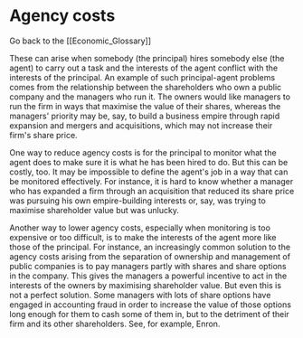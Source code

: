 # Agency costs

Go back to the [[Economic_Glossary]]


These can arise when somebody (the principal) hires somebody else (the agent) to carry out a task and the interests of the agent conflict with the interests of the principal. An example of such principal-agent problems comes from the relationship between the shareholders who own a public company and the managers who run it. The owners would like managers to run the firm in ways that maximise the value of their shares, whereas the managers' priority may be, say, to build a business empire through rapid expansion and mergers and acquisitions, which may not increase their firm's share price.

One way to reduce agency costs is for the principal to monitor what the agent does to make sure it is what he has been hired to do. But this can be costly, too. It may be impossible to define the agent's job in a way that can be monitored effectively. For instance, it is hard to know whether a manager who has expanded a firm through an acquisition that reduced its share price was pursuing his own empire-building interests or, say, was trying to maximise shareholder value but was unlucky.

Another way to lower agency costs, especially when monitoring is too expensive or too difficult, is to make the interests of the agent more like those of the principal. For instance, an increasingly common solution to the agency costs arising from the separation of ownership and management of public companies is to pay managers partly with shares and share options in the company. This gives the managers a powerful incentive to act in the interests of the owners by maximising shareholder value. But even this is not a perfect solution. Some managers with lots of share options have engaged in accounting fraud in order to increase the value of those options long enough for them to cash some of them in, but to the detriment of their firm and its other shareholders. See, for example, Enron.

